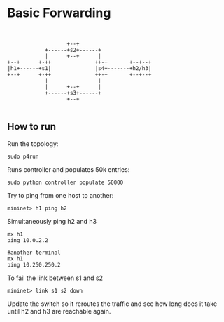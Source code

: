 # Basic Forwarding

```


                   +--+
            +------+s2+------+
            |      +--+      |
+--+      +-++              ++-+       +--+--+
|h1+------+s1|              |s4+-------+h2/h3|
+--+      +-++              ++-+       +--+--+
            |                |
            |      +--+      |
            +------+s3+------+
                   +--+


```


## How to run

Run the topology:

```
sudo p4run
```

Runs controller and populates 50k entries:
```
sudo python controller populate 50000
```

Try to ping from one host to another:

```
mininet> h1 ping h2
```


Simultaneously ping h2 and h3

```
mx h1
ping 10.0.2.2

#another terminal
mx h1
ping 10.250.250.2
```

To fail the link between s1 and s2

```
mininet> link s1 s2 down
```

Update the switch so it reroutes the traffic and see how
long does it take until h2 and h3 are reachable again.




